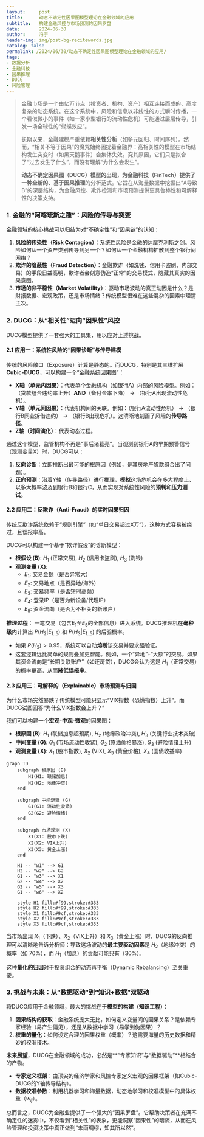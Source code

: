 ```yaml
---
layout:     post 
title:      动态不确定性因果图模型理论在金融领域的应用 
subtitle:   构建金融风控与市场预测的因果罗盘 
date:       2024-06-30 
author:     冯宇 
header-img: img/post-bg-recitewords.jpg 
catalog: false 
permalink: /2024/06/30/动态不确定性因果图模型理论在金融领域的应用/
tags: 
- 数据分析 
- 金融科技 
- 因果推理 
- DUCG 
- 风险管理
---
```


> 金融市场是一个由亿万节点（投资者、机构、资产）相互连接而成的、高度复杂的动态系统。在这个系统中，风险和信息以非线性的方式瞬时传播，一个看似微小的事件（如一家小型银行的流动性危机）可能通过层层传导，引发一场全球性的“蝴蝶效应”。
>
> 长期以来，金融建模严重依赖**相关性分析**（如多元回归、时间序列）。然而，“相关不等于因果”的魔咒始终困扰着金融界：高相关性的模型在市场结构发生突变时（如黑天鹅事件）会集体失效。究其原因，它们只是拟合了“过去发生了什么”，而没有理解“为什么会发生”。
>
> **动态不确定因果图（DUCG）模型的出现，为金融科技（FinTech）提供了一种全新的、基于因果推理**的分析范式。它旨在从海量数据中挖掘出“A导致B”的深层结构，为金融风控、欺诈检测和市场预测提供更具鲁棒性和可解释性的决策支持。

### 1\. 金融的“阿喀琉斯之踵”：风险的传导与突变

金融领域的核心挑战可以归结为对“不确定性”和“因果链”的认知：

1.  **风险的传染性（Risk Contagion）**：系统性风险是金融的达摩克利斯之剑。风险如何从一个资产类别传导到另一个？如何从一个金融机构扩散到整个银行间网络？
2.  **欺诈的隐蔽性（Fraud Detection）**：金融欺诈（如洗钱、信用卡盗刷、内部交易）的手段日益高明，欺诈者会刻意伪造“正常”的交易模式，隐藏其真实的因果意图。
3.  **市场的非平稳性（Market Volatility）**：驱动市场波动的真正动因是什么？是财报数据、宏观政策，还是市场情绪？传统模型很难在这些混杂的因素中理清主次。

### 2\. DUCG：从“相关性”迈向“因果性”风控

DUCG模型提供了一套强大的工具集，用以应对上述挑战。

#### 2.1 应用一：系统性风险的“因果诊断”与传导建模

传统的风险敞口（Exposure）计算是静态的。而DUCG，特别是其三维扩展**Cubic-DUCG**，可以构建一个“金融系统因果图”：

  * **X轴（单元内因果）**：代表单个金融机构（如银行A）内部的风险模型。例如：（贷款组合违约率上升）**AND**（备付金率下降） $\rightarrow$ （银行A出现流动性危机）。
  * **Y轴（单元间因果）**：代表机构间的关联。例如：（银行A流动性危机） $\rightarrow$ （银行B同业拆借违约） $\rightarrow$ （银行B出现危机）。这清晰地刻画了风险的**传导路径**。
  * **Z轴（时间演化）**：代表动态过程。

通过这个模型，监管机构不再是“事后诸葛亮”。当观测到银行A的早期预警信号（观测变量X）时，DUCG可以：

1.  **反向诊断**：立即推断出最可能的根原因（例如，是其房地产贷款组合出了问题）。
2.  **正向预测**：沿着Y轴（传导路径）进行推理，**模拟**这场危机会在多大程度上、以多大概率波及到银行B和银行C，从而实现对系统性风险的**预判和压力测试**。

#### 2.2 应用二：反欺诈（Anti-Fraud）的实时因果归因

传统反欺诈系统依赖于“规则引擎”（如“单日交易超过X万”）。这种方式容易被绕过，且误报率高。

DUCG可以构建一个基于“欺诈假设”的诊断模型：

  * **根假设 (B)**: $H_1$ (正常交易), $H_2$ (信用卡盗刷), $H_3$ (洗钱)
  * **观测变量 (X)**:
      * $E_1$: 交易金额（是否异常大）
      * $E_2$: 交易地点（是否异地/海外）
      * $E_3$: 交易频率（是否短时高频）
      * $E_4$: 登录IP（是否为新设备/代理IP）
      * $E_5$: 资金流向（是否为不相关的新账户）

**推理过程**：
一笔交易（包含$E_1$至$E_5$的全部信息）进入系统。DUCG推理机在**毫秒级**内计算出 $P(H_2 | E_{1..5})$ 和 $P(H_3 | E_{1..5})$ 的后验概率。

  * 如果 $P(H_2) > 0.95$，系统可以自动**熔断**该交易并要求强验证。
  * 这套逻辑远比简单的规则叠加更智能。例如，一个“异地”+“大额”的交易，如果其资金流向是“长期关联账户”（如还房贷），DUCG会认为这是 $H_1$（正常交易）的概率更高，从而**降低误报率**。

#### 2.3 应用三：可解释的（Explainable）市场预测与归因

为什么市场突然暴跌？传统模型可能只显示“VIX指数（恐慌指数）上升”。而DUCG试图回答“为什么VIX指数会上升？”

我们可以构建一个**宏观-中观-微观**的因果图：

  * **根原因 (B)**: $H_1$ (联储加息超预期), $H_2$ (地缘政治冲突), $H_3$ (关键行业技术突破)
  * **中间变量 (G)**: $G_1$ (市场流动性收紧), $G_2$ (原油价格暴涨), $G_3$ (避险情绪上升)
  * **观测变量 (X)**: $X_1$ (股市指数), $X_2$ (VIX), $X_3$ (黄金价格), $X_4$ (国债收益率)

<!-- end list -->

```mermaid
graph TD
    subgraph 根原因 (B)
        H1(H1: 联储加息)
        H2(H2: 地缘冲突)
    end
    
    subgraph 中间逻辑 (G)
        G1(G1: 流动性收紧)
        G2(G2: 避险情绪)
    end

    subgraph 市场观测 (X)
        X1(X1: 股市下跌)
        X2(X2: VIX上升)
        X3(X3: 黄金上涨)
    end

    H1 -- "w1" --> G1
    H2 -- "w2" --> G2
    G1 -- "w3" --> X1
    G2 -- "w4" --> X2
    G2 -- "w5" --> X3
    G1 -- "w6" --> X2

    style H1 fill:#f99,stroke:#333
    style H2 fill:#f99,stroke:#333
    style X1 fill:#9cf,stroke:#333
    style X2 fill:#9cf,stroke:#333
    style X3 fill:#9cf,stroke:#333
```

当市场出现 $X_1$（下跌）、$X_2$（VIX上升）和 $X_3$（黄金上涨）时，DUCG的反向推理可以清晰地告诉分析师：导致这场波动的**最主要驱动因素**是 $H_2$（地缘冲突）的概率（如 70%），而 $H_1$（加息）的贡献可能只有（30%）。

这种**量化的归因**对于投资组合的动态再平衡（Dynamic Rebalancing）至关重要。

### 3\. 挑战与未来：从“数据驱动”到“知识+数据”双驱动

将DUCG应用于金融领域，最大的挑战在于**模型的构建（知识工程）**：

1.  **因果结构的获取**：金融系统庞大无比，如何定义变量间的因果关系？是依赖专家经验（易产生偏见），还是从数据中学习（易学到伪因果）？
2.  **权重的量化**：如何设定合理的因果权重（概率）？这需要海量的历史数据和精妙的校准技术。

**未来展望**，DUCG在金融领域的成功，必然是\*\*“专家知识”与“数据驱动”\*\*相结合的产物。

  * **专家定义框架**：由顶尖的经济学家和风控专家定义宏观的因果框架（如Cubic-DUCG的Y轴传导结构）。
  * **数据校准参数**：利用机器学习和海量数据，动态地学习和校准模型中的具体权重（$w_{ij}$）。

总而言之，DUCG为金融业提供了一个强大的“因果罗盘”。它帮助决策者在充满不确定性的迷雾中，不仅看到“相关性”的表象，更能洞察“因果性”的暗流，从而在风险管理和投资决策中真正做到“未雨绸缪，知其所以然”。